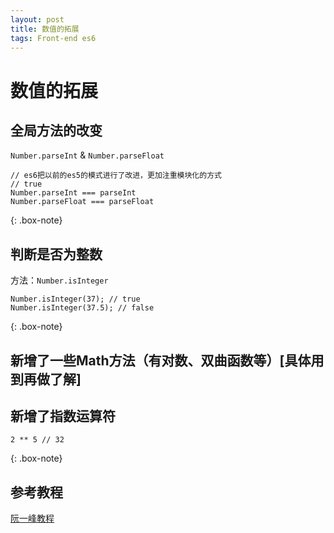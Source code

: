```yaml
---
layout: post
title: 数值的拓展
tags: Front-end es6
---
```


# 数值的拓展

## 全局方法的改变
`Number.parseInt` & `Number.parseFloat`

``` note
// es6把以前的es5的模式进行了改进，更加注重模块化的方式
// true
Number.parseInt === parseInt
Number.parseFloat === parseFloat 
```
{: .box-note}
## 判断是否为整数
方法：`Number.isInteger`

``` note
Number.isInteger(37); // true
Number.isInteger(37.5); // false
```
{: .box-note}
## 新增了一些Math方法（有对数、双曲函数等）[具体用到再做了解]
## 新增了指数运算符

``` note
2 ** 5 // 32
```
{: .box-note}
## 参考教程
<a href="http://es6.ruanyifeng.com/#docs/number" target="_blank">阮一峰教程</a>
